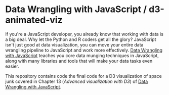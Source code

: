 # Data Wrangling with JavaScript / d3-animated-viz

If you're a JavaScript developer, you already know that working with data is a big deal. Why let the Python and R coders get all the glory? JavaScript isn't just good at data visualization, you can move your entire data wrangling pipeline to JavaScript and work more effectively. [Data Wrangling with JavaScript](http://bit.ly/2t2cJu2) teaches you core data munging techniques in JavaScript, along with many libraries and tools that will make your data tasks even easier.

This repository contains code the final code for a D3 visualization of space junk covered in Chapter 13 (*Advanced visualization with D3*) of [Data Wrangling with JavaScript](http://bit.ly/2t2cJu2).